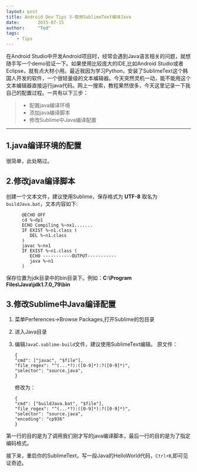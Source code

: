 ```yaml
---
layout: post
title: Android Dev Tips 3-使用SublimeText编译Java
date:       2015-07-15
author:     "Ted"
tags:
    - Tips
---
```



在Android Studio中开发Android项目时，经常会遇到Java语言相关的问题，就想随手写一个demo验证一下。如果使用比较庞大的IDE,比如Android Studio或者Eclipse，就有点大材小用。最近我因为学习Python，安装了SublimeText这个韩国人开发的软件，一个很轻量级的文本编辑器。今天突然灵机一动，能不能用这个文本编辑器直接运行java代码。网上一搜索，教程果然很多，今天这里记录一下我自己的配置过程。一共有以下三步：

 > * 配置java编译环境
 > * 添加java编译脚本
 > * 修改Sublime中Java编译配置
 
 ------

## 1.java编译环境的配置
很简单，此处略过。

## 2.修改java编译脚本
创建一个文本文件，建议使用Sublime，保存格式为 **UTF-8** 取名为`buildJava.bat`，文本内容如下:  
```
      @ECHO OFF
      cd %~dp1
      ECHO Compiling %~nx1.......
      IF EXIST %~n1.class (
         DEL %~n1.class
      )
      javac %~nx1
      IF EXIST %~n1.class (
         ECHO -----------OUTPUT-----------
         java %~n1
      )
```
保存位置为jdk目录中的bin目录下。例如：**C:\Program Files\Java\jdk1.7.0_79\bin**

## 3.修改Sublime中Java编译配置

 1. 菜单Perferences->Browse Packages,打开Sublime的包目录
 2. 进入Java目录
 3. 编辑`JavaC.sublime-build`文件，建议使用SublimeText编辑。
    原文件：
   
    ``` 
    {
	"cmd": ["javac", "$file"],
	"file_regex": "^(...*?):([0-9]*):?([0-9]*)",
	"selector": "source.java",
    }
    ```

    修改为：
    ```
    {
	"cmd": ["buildJava.bat", "$file"],
	"file_regex": "^(...*?):([0-9]*):?([0-9]*)",
	"selector": "source.java",
	"encoding": "cp936"
    }
    ```  

第一行的目的是为了调用我们刚才写的java编译脚本，最后一行的目的是为了指定编码格式。
    
接下来，重启你的SublimeText，写一段Java的HelloWorld代码，`Ctrl+B`,即可见证奇迹。



